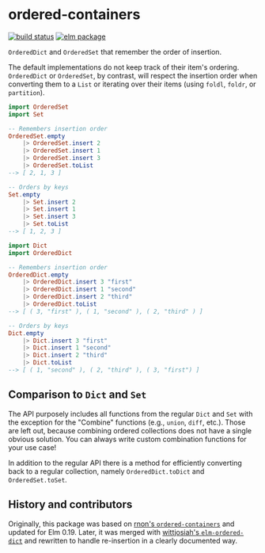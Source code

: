 # ordered-containers

[![build status](https://github.com/y0hy0h/ordered-containers/workflows/Build/badge.svg)](https://github.com/Y0hy0h/ordered-containers/actions)
[![elm package](https://img.shields.io/elm-package/v/y0hy0h/ordered-containers.svg)](https://package.elm-lang.org/packages/y0hy0h/ordered-containers/latest/)

`OrderedDict` and `OrderedSet` that remember the order of insertion.

The default implementations do not keep track of their item's ordering. `OrderedDict` or `OrderedSet`, by contrast, will respect the insertion order when converting them to a `List` or iterating over their items (using `foldl`, `foldr`, or `partition`).

```elm
import OrderedSet
import Set

-- Remembers insertion order
OrderedSet.empty
    |> OrderedSet.insert 2
    |> OrderedSet.insert 1
    |> OrderedSet.insert 3
    |> OrderedSet.toList
--> [ 2, 1, 3 ]

-- Orders by keys
Set.empty
    |> Set.insert 2
    |> Set.insert 1
    |> Set.insert 3
    |> Set.toList
--> [ 1, 2, 3 ]
```

```elm
import Dict
import OrderedDict

-- Remembers insertion order
OrderedDict.empty
    |> OrderedDict.insert 3 "first"
    |> OrderedDict.insert 1 "second"
    |> OrderedDict.insert 2 "third"
    |> OrderedDict.toList
--> [ ( 3, "first" ), ( 1, "second" ), ( 2, "third" ) ]

-- Orders by keys
Dict.empty
    |> Dict.insert 3 "first"
    |> Dict.insert 1 "second"
    |> Dict.insert 2 "third"
    |> Dict.toList
--> [ ( 1, "second" ), ( 2, "third" ), ( 3, "first") ]
```

## Comparison to `Dict` and `Set`
The API purposely includes all functions from the regular `Dict` and `Set` with the exception for the "Combine" functions (e.g., `union`, `diff`, etc.). Those are left out, because combining ordered collections does not have a single obvious solution. You can always write custom combination functions for your use case!

In addition to the regular API there is a method for efficiently converting back to a regular collection, namely `OrderedDict.toDict` and `OrderedSet.toSet`.

## History and contributors
Originally, this package was based on [rnon's `ordered-containers`](https://github.com/rnons/ordered-containers) and updated for Elm 0.19. Later, it was merged with [wittjosiah's `elm-ordered-dict`](https://github.com/wittjosiah/elm-ordered-dict) and rewritten to handle re-insertion in a clearly documented way.